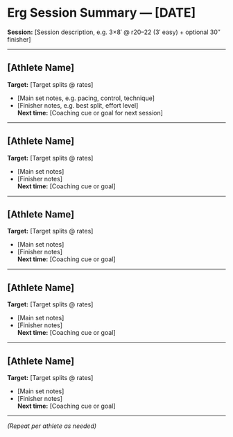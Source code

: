 # Erg Session Summary — [DATE]  
**Session:** [Session description, e.g. 3×8′ @ r20–22 (3′ easy) + optional 30″ finisher]  

---

## [Athlete Name]  
**Target:** [Target splits @ rates]  
- [Main set notes, e.g. pacing, control, technique]  
- [Finisher notes, e.g. best split, effort level]  
**Next time:** [Coaching cue or goal for next session]  

---

## [Athlete Name]  
**Target:** [Target splits @ rates]  
- [Main set notes]  
- [Finisher notes]  
**Next time:** [Coaching cue or goal]  

---

## [Athlete Name]  
**Target:** [Target splits @ rates]  
- [Main set notes]  
- [Finisher notes]  
**Next time:** [Coaching cue or goal]  

---

## [Athlete Name]  
**Target:** [Target splits @ rates]  
- [Main set notes]  
- [Finisher notes]  
**Next time:** [Coaching cue or goal]  

---

## [Athlete Name]  
**Target:** [Target splits @ rates]  
- [Main set notes]  
- [Finisher notes]  
**Next time:** [Coaching cue or goal]  

---

*(Repeat per athlete as needed)*
